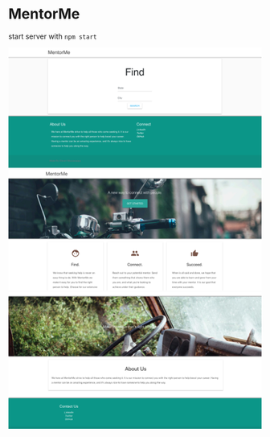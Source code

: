 # MentorMe

start server with `npm start`

![Preview](preview/preview.png)
![Preview](preview/preview2.png)
![Preview](preview/preview3.png)